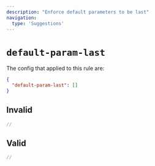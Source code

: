 ```yaml
---
description: "Enforce default parameters to be last"
navigation:
  type: 'Suggestions'
---
```


# `default-param-last`

The config that applied to this rule are:

```json
{
  "default-param-last": []
}
```

## Invalid

```js invalid
//
```

## Valid

```js valid
//
```
  